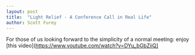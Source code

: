 ```yaml
---
layout: post
title:  "Light Relief - A Conference Call in Real Life"
author: Scott Furey
---
```


For those of us looking forward to the simplicity of a normal meeting: enjoy [this video](https://www.youtube.com/watch?v=DYu_bGbZiiQ]